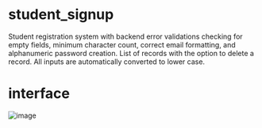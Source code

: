 # student_signup
Student registration system with backend error validations checking for empty fields, minimum character count, correct email formatting, and alphanumeric password creation. List of records with the option to delete a record. All inputs are automatically converted to lower case.
# interface
![image](https://github.com/user-attachments/assets/5818782d-f79a-4c7c-9141-bf0246115923)



